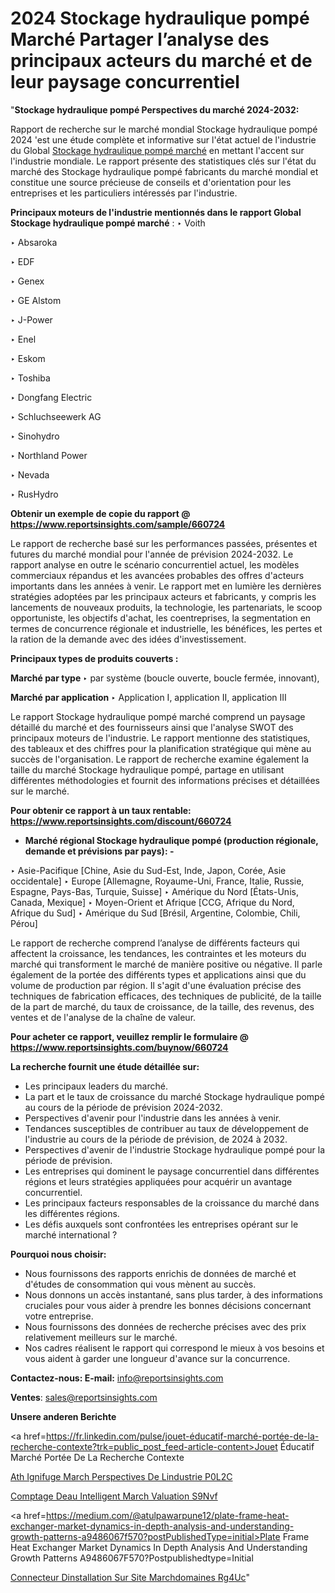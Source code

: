 # 2024 Stockage hydraulique pompé Marché Partager l’analyse des principaux acteurs du marché et de leur paysage concurrentiel

"<strong>Stockage hydraulique pompé Perspectives du marché 2024-2032:</strong>

Rapport de recherche sur le marché mondial Stockage hydraulique pompé 2024 'est une étude complète et informative sur l'état actuel de l'industrie du Global <a href=https://www.reportsinsights.com/sample/660724>Stockage hydraulique pompé marché</a> en mettant l'accent sur l'industrie mondiale. Le rapport présente des statistiques clés sur l'état du marché des Stockage hydraulique pompé fabricants du marché mondial et constitue une source précieuse de conseils et d'orientation pour les entreprises et les particuliers intéressés par l'industrie.

<strong>Principaux moteurs de l'industrie mentionnés dans le rapport Global Stockage hydraulique pompé marché</strong> :
‣ Voith

‣ Absaroka

‣ EDF

‣ Genex

‣ GE Alstom

‣ J-Power

‣ Enel

‣ Eskom

‣ Toshiba

‣ Dongfang Electric

‣ Schluchseewerk AG

‣ Sinohydro

‣ Northland Power

‣ Nevada

‣ RusHydro

<strong>Obtenir un exemple de copie du rapport @ <a href=https://www.reportsinsights.com/sample/660724>https://www.reportsinsights.com/sample/660724</a></strong>

Le rapport de recherche basé sur les performances passées, présentes et futures du marché mondial pour l'année de prévision 2024-2032. Le rapport analyse en outre le scénario concurrentiel actuel, les modèles commerciaux répandus et les avancées probables des offres d'acteurs importants dans les années à venir. Le rapport met en lumière les dernières stratégies adoptées par les principaux acteurs et fabricants, y compris les lancements de nouveaux produits, la technologie, les partenariats, le scoop opportuniste, les objectifs d'achat, les coentreprises, la segmentation en termes de concurrence régionale et industrielle, les bénéfices, les pertes et la ration de la demande avec des idées d'investissement.

<strong>Principaux types de produits couverts :</strong>

<strong>Marché par type </strong>
‣ par système (boucle ouverte, boucle fermée, innovant),

<strong>Marché par application </strong>
‣ Application I, application II, application III

Le rapport Stockage hydraulique pompé marché comprend un paysage détaillé du marché et des fournisseurs ainsi que l'analyse SWOT des principaux moteurs de l'industrie. Le rapport mentionne des statistiques, des tableaux et des chiffres pour la planification stratégique qui mène au succès de l'organisation. Le rapport de recherche examine également la taille du marché Stockage hydraulique pompé, partage en utilisant différentes méthodologies et fournit des informations précises et détaillées sur le marché.

<strong>Pour obtenir ce rapport à un taux rentable: <a href=https://www.reportsinsights.com/discount/660724>https://www.reportsinsights.com/discount/660724</a></strong>
<ul>
  <li><strong>Marché régional Stockage hydraulique pompé (production régionale, demande et prévisions par pays): -</strong></li>
</ul>
‣ Asie-Pacifique [Chine, Asie du Sud-Est, Inde, Japon, Corée, Asie occidentale]
‣ Europe [Allemagne, Royaume-Uni, France, Italie, Russie, Espagne, Pays-Bas, Turquie, Suisse]
‣ Amérique du Nord [États-Unis, Canada, Mexique]
‣ Moyen-Orient et Afrique [CCG, Afrique du Nord, Afrique du Sud]
‣ Amérique du Sud [Brésil, Argentine, Colombie, Chili, Pérou]

Le rapport de recherche comprend l’analyse de différents facteurs qui affectent la croissance, les tendances, les contraintes et les moteurs du marché qui transforment le marché de manière positive ou négative. Il parle également de la portée des différents types et applications ainsi que du volume de production par région. Il s'agit d'une évaluation précise des techniques de fabrication efficaces, des techniques de publicité, de la taille de la part de marché, du taux de croissance, de la taille, des revenus, des ventes et de l'analyse de la chaîne de valeur.

<strong>Pour acheter ce rapport, veuillez remplir le formulaire @   <a href=https://www.reportsinsights.com/buynow/660724>https://www.reportsinsights.com/buynow/660724</a></strong>

<strong>La recherche fournit une étude détaillée sur:</strong>
<ul>
  <li>Les principaux leaders du marché.</li>
  <li>La part et le taux de croissance du marché Stockage hydraulique pompé au cours de la période de prévision 2024-2032.</li>
  <li>Perspectives d'avenir pour l'industrie dans les années à venir.</li>
  <li>Tendances susceptibles de contribuer au taux de développement de l'industrie au cours de la période de prévision, de 2024 à 2032.</li>
  <li>Perspectives d'avenir de l'industrie Stockage hydraulique pompé pour la période de prévision.</li>
  <li>Les entreprises qui dominent le paysage concurrentiel dans différentes régions et leurs stratégies appliquées pour acquérir un avantage concurrentiel.</li>
  <li>Les principaux facteurs responsables de la croissance du marché dans les différentes régions.</li>
  <li>Les défis auxquels sont confrontées les entreprises opérant sur le marché international ?</li>
</ul>
<strong>Pourquoi nous choisir:</strong>
<ul>
  <li>Nous fournissons des rapports enrichis de données de marché et d'études de consommation qui vous mènent au succès.</li>
  <li>Nous donnons un accès instantané, sans plus tarder, à des informations cruciales pour vous aider à prendre les bonnes décisions concernant votre entreprise.</li>
  <li>Nous fournissons des données de recherche précises avec des prix relativement meilleurs sur le marché.</li>
  <li>Nos cadres réalisent le rapport qui correspond le mieux à vos besoins et vous aident à garder une longueur d'avance sur la concurrence.</li>
</ul>
<strong>Contactez-nous:
</strong><strong>E-mail:</strong> <a href=mailto:info@reportsinsights.com>info@reportsinsights.com</a>

<strong>Ventes</strong>: <a href=mailto:sales@reportsinsights.com>sales@reportsinsights.com</a>

<strong>Unsere anderen Berichte</strong>

<a href=https://fr.linkedin.com/pulse/jouet-éducatif-marché-portée-de-la-recherche-contexte?trk=public_post_feed-article-content>Jouet Éducatif Marché Portée De La Recherche Contexte</a>

<a href=https://www.linkedin.com/pulse/ath-ignifuge-march%C3%A9-perspectives-de-lindustrie-p0l2c/>Ath Ignifuge March Perspectives De Lindustrie P0L2C</a>

<a href=https://www.linkedin.com/pulse/comptage-deau-intelligent-march%C3%A9-%C3%A9valuation-s9nvf/>Comptage Deau Intelligent March Valuation S9Nvf</a>

<a href=https://medium.com/@atulpawarpune12/plate-frame-heat-exchanger-market-dynamics-in-depth-analysis-and-understanding-growth-patterns-a9486067f570?postPublishedType=initial>Plate Frame Heat Exchanger Market Dynamics In Depth Analysis And Understanding Growth Patterns A9486067F570?Postpublishedtype=Initial</a>

<a href=https://www.linkedin.com/pulse/connecteur-dinstallation-sur-site-march%C3%A9domaines-rg4uc/>Connecteur Dinstallation Sur Site Marchdomaines Rg4Uc</a>"
